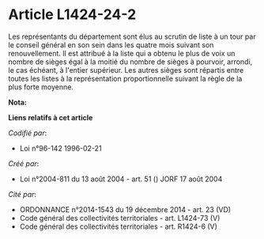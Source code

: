 # Article L1424-24-2

Les représentants du département sont élus au scrutin de liste à un tour par le conseil général en son sein dans les quatre
mois suivant son renouvellement. Il est attribué à la liste qui a obtenu le plus de voix un nombre de sièges égal à la moitié
du nombre de sièges à pourvoir, arrondi, le cas échéant, à l'entier supérieur. Les autres sièges sont répartis entre toutes
les listes à la représentation proportionnelle suivant la règle de la plus forte moyenne.

**Nota:**



**Liens relatifs à cet article**

_Codifié par_:

  - Loi n°96-142 1996-02-21

_Créé par_:

  - Loi n°2004-811 du 13 août 2004 - art. 51 () JORF 17 août 2004

_Cité par_:

  - ORDONNANCE n°2014-1543 du 19 décembre 2014 - art. 23 (VD)
  - Code général des collectivités territoriales - art. L1424-73 (V)
  - Code général des collectivités territoriales - art. R1424-6 (V)
